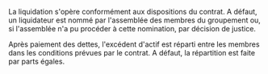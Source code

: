   
 La liquidation s'opère conformément aux dispositions du contrat. A défaut, un liquidateur est nommé par l'assemblée des membres du groupement ou, si l'assemblée n'a pu procéder à cette nomination, par décision de justice.  

  
 Après paiement des dettes, l'excédent d'actif est réparti entre les membres dans les conditions prévues par le contrat. A défaut, la répartition est faite par parts égales.  
